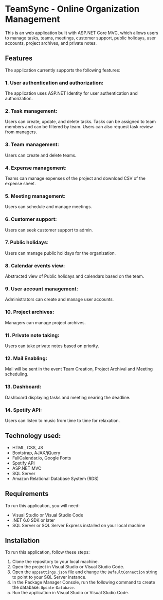 # TeamSync - Online Organization Management

This is an web application built with ASP.NET Core MVC, which allows users to manage tasks, teams, meetings, customer support, public holidays, user accounts, project archives, and private notes.

## Features
The application currently supports the following features:

### 1. User authentication and authorization: 
The application uses ASP.NET Identity for user authentication and authorization.

### 2. Task management: 
Users can create, update, and delete tasks. Tasks can be assigned to team members and can be filtered by team. Users can also request task review from managers.

### 3. Team management: 
Users can create and delete teams.

### 4. Expense management: 
Teams can manage expenses of the project and download CSV of the expense sheet.

### 5. Meeting management: 
Users can schedule and manage meetings.

### 6. Customer support: 
Users can seek customer support to admin.

### 7. Public holidays: 
Users can manage public holidays for the organization.

### 8. Calendar events view: 
Abstracted view of Public holidays and calendars based on the team.

### 9. User account management: 
Administrators can create and manage user accounts.

### 10. Project archives: 
Managers can manage project archives.

### 11. Private note taking: 
Users can take private notes based on priority.

### 12. Mail Enabling:
Mail will be sent in the event Team Creation, Project Archival and Meeting scheduling.

### 13. Dashboard:
Dashboard displaying tasks and meeting nearing the deadline.

### 14. Spotify API:
Users can listen to music from time to time for relaxation.

## Technology used:
- HTML, CSS, JS
- Bootstrap, AJAX/jQuery
- FullCalendar.io, Google Fonts
- Spotify API
- ASP.NET MVC
- SQL Server
- Amazon Relational Database System (RDS)

## Requirements
To run this application, you will need:

- Visual Studio or Visual Studio Code
- .NET 6.0 SDK or later
- SQL Server or SQL Server Express installed on your local machine

## Installation
To run this application, follow these steps:

1. Clone the repository to your local machine.
2. Open the project in Visual Studio or Visual Studio Code.
3. Open the `appsettings.json` file and change the `DefaultConnection` string to point to your SQL Server instance.
4. In the Package Manager Console, run the following command to create the database: `Update-Database`.
5. Run the application in Visual Studio or Visual Studio Code.
